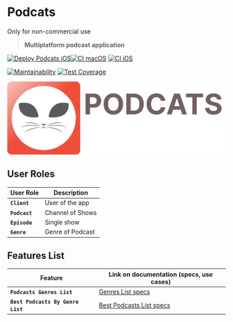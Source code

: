 # **Podcats**
Only for non-commercial use

> **Multiplatform podcast application**

[![Deploy Podcats iOS](https://github.com/alexnikol/Podcats/actions/workflows/Deploy.yml/badge.svg)](https://github.com/alexnikol/Podcats/actions/workflows/Deploy.yml)[![CI macOS](https://github.com/alexnikol/Podcats/actions/workflows/CI_macOS.yml/badge.svg)](https://github.com/alexnikol/Podcats/actions/workflows/CI_macOS.yml) [![CI iOS](https://github.com/alexnikol/Podcats/actions/workflows/CI_iOS.yml/badge.svg)](https://github.com/alexnikol/Podcats/actions/workflows/CI_iOS.yml)

[![Maintainability](https://api.codeclimate.com/v1/badges/8162b7af4639d0871449/maintainability)](https://codeclimate.com/github/alexnikol/Podcats/maintainability) [![Test Coverage](https://api.codeclimate.com/v1/badges/8162b7af4639d0871449/test_coverage)](https://codeclimate.com/github/alexnikol/Podcats/test_coverage)

![Large logo](Resources/large_icon.svg)

## **User Roles**
**User Role** | **Description**
------------- | -------------
**`Client`**  | User of the app
**`Podcast`**  | Channel of Shows
**`Episode`**  | Single show
**`Genre`**  | Genre of Podcast

## **Features List**
**Feature**                 | **Link on documentation (specs, use cases)**
--------------------------- | -----------------------------------------------
**`Podcasts Genres List`** | [Genres List specs](Podcasts%20Genres%20List/README.md)
**`Best Podcasts By Genre List`** | [Best Podcasts List specs](BestPodcasts/README.md)
